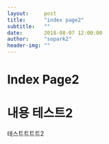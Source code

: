 ```yaml
---
layout:     post
title:      "index page2"
subtitle:   ""
date:       2018-08-07 12:00:00
author:     "sopark2"
header-img: ""
---
```


# Index Page2

내용 테스트2
=========

테스트트트트2
